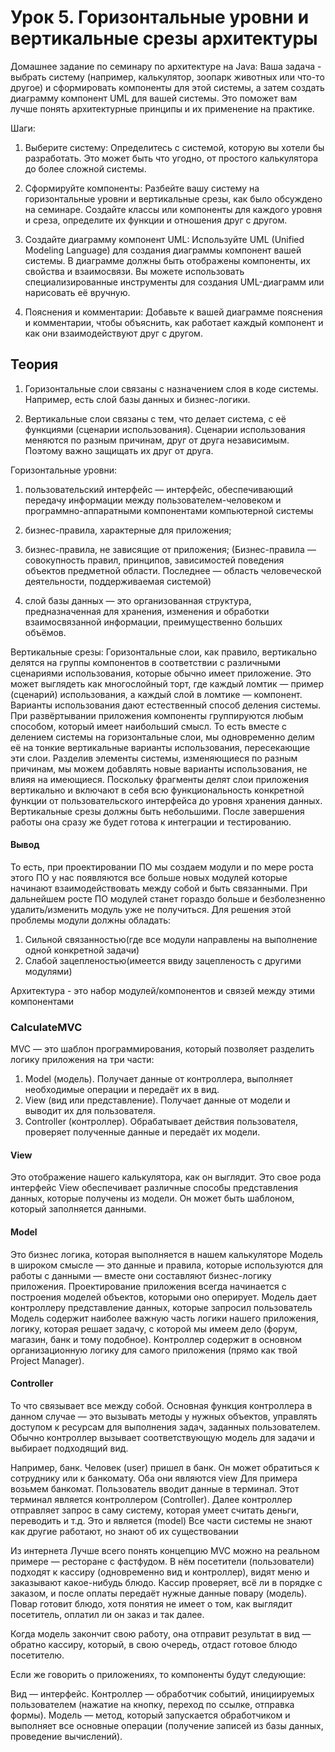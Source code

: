 # Урок 5. Горизонтальные уровни и вертикальные срезы архитектуры

Домашнее задание по семинару по архитектуре на Java:
Ваша задача - выбрать систему (например, калькулятор, зоопарк животных или что-то другое) и 
сформировать компоненты для этой системы, а затем создать диаграмму компонент UML для вашей системы. 
Это поможет вам лучше понять архитектурные принципы и их применение на практике.

Шаги:
1. Выберите систему: 
Определитесь с системой, которую вы хотели бы разработать. 
Это может быть что угодно, от простого калькулятора до более сложной системы.

2. Сформируйте компоненты: 
Разбейте вашу систему на горизонтальные уровни и вертикальные срезы, как было обсуждено на семинаре. 
Создайте классы или компоненты для каждого уровня и среза, определите их функции и отношения друг с другом.

3. Создайте диаграмму компонент UML: 
Используйте UML (Unified Modeling Language) для создания диаграммы компонент вашей системы. 
В диаграмме должны быть отображены компоненты, их свойства и взаимосвязи. 
Вы можете использовать специализированные инструменты для создания UML-диаграмм или нарисовать её вручную.

4. Пояснения и комментарии: 
Добавьте к вашей диаграмме пояснения и комментарии, чтобы объяснить, как работает каждый компонент и 
как они взаимодействуют друг с другом.

## Теория 
1. Горизонтальные слои связаны с назначением слоя в коде системы.
   Например, есть слой базы данных и бизнес-логики.

2. Вертикальные слои связаны с тем, что делает система, с её функциями
   (сценарии использования). Сценарии использования меняются по разным
   причинам, друг от друга независимым. Поэтому важно защищать их друг от
   друга.


Горизонтальные уровни:
1. пользовательский интерфейс — интерфейс, обеспечивающий передачу
информации между пользователем-человеком и программно-аппаратными
компонентами компьютерной системы

2. бизнес-правила, характерные для приложения;
3. бизнес-правила, не зависящие от приложения;
(Бизнес-правила — совокупность правил, принципов, зависимостей
поведения объектов предметной области. Последнее — область человеческой
деятельности, поддерживаемая системой)

4. слой базы данных — это организованная структура, предназначенная для
хранения, изменения и обработки взаимосвязанной информации,
преимущественно больших объёмов.

Вертикальные срезы:
Горизонтальные слои, как правило, вертикально делятся на группы
компонентов в соответствии с различными сценариями использования, которые
обычно имеет приложение. Это может выглядеть как многослойный торт, где
каждый ломтик — пример (сценарий) использования, а каждый слой в ломтике —
компонент. Варианты использования дают естественный способ деления
системы. При развёртывании приложения компоненты группируются любым
способом, который имеет наибольший смысл.
То есть вместе с делением системы на горизонтальные слои, мы
одновременно делим её на тонкие вертикальные варианты использования,
пересекающие эти слои.
Разделив элементы системы, изменяющиеся по разным причинам, мы
можем добавлять новые варианты использования, не влияя на имеющиеся.
Поскольку фрагменты делят слои приложения вертикально и включают в
себя всю функциональность конкретной функции от пользовательского
интерфейса до уровня хранения данных. Вертикальные срезы должны быть
небольшими. После завершения работы она сразу же будет готова к интеграции и
тестированию.

#### Вывод
То есть, при проектировании ПО мы создаем модули и по мере роста этого ПО у нас появляются все больше
новых модулей которые начинают взаимодействовать между собой и быть связанными. При дальнейшем росте ПО модулей 
станет гораздо больше и безболезненно удалить/изменить модуль уже не получиться. 
Для решения этой проблемы модули должны обладать:
1. Сильной связанностью(где все модули направлены на выполнение одной конкретной задачи)
2. Слабой зацепленостью(имеется ввиду зацепленость с другими модулями)

Архитектура - это набор модулей/компонентов и связей между этими компонентами

### CalculateMVC

MVC — это шаблон программирования, который позволяет разделить логику приложения на три части:

1. Model (модель). Получает данные от контроллера, выполняет необходимые операции и передаёт их в вид.
2. View (вид или представление). Получает данные от модели и выводит их для пользователя.
3. Controller (контроллер). Обрабатывает действия пользователя, проверяет полученные данные и передаёт их модели.

#### View
Это отображение нашего калькулятора, как он выглядит. Это свое рода интерфейс
View обеспечивает различные способы представления данных, 
которые получены из модели. Он может быть шаблоном, который заполняется данными.

#### Model 
Это бизнес логика, которая выполняется в нашем калькуляторе
Модель в широком смысле — это данные и правила, которые используются для работы с 
данными — вместе они составляют бизнес-логику приложения. 
Проектирование приложения всегда начинается с построения моделей объектов, которыми оно оперирует.
Модель дает контроллеру представление данных, которые запросил пользователь
Модель содержит наиболее важную часть логики нашего приложения, логику, которая решает задачу,
с которой мы имеем дело (форум, магазин, банк и тому подобное). 
Контроллер содержит в основном организационную логику для самого приложения (прямо как твой Project Manager).

#### Controller 
То что связывает все между собой.
Основная функция контроллера в данном случае — это вызывать методы у нужных объектов, 
управлять доступом к ресурсам для выполнения задач, заданных пользователем. 
Обычно контроллер вызывает соответствующую модель для задачи и выбирает подходящий вид.

Например, банк.
Человек (user) пришел в банк. Он может обратиться к сотруднику или к банкомату. Оба они являются view
Для примера возьмем банкомат. Пользователь вводит данные в терминал. Этот терминал является контроллером (Controller).
Далее контроллер отправляет запрос в саму систему, которая умеет считать деньги, переводить и т.д. Это и является (model)
Все части системы не знают как другие работают, но знают об их существовании

Из интернета
Лучше всего понять концепцию MVC можно на реальном примере — ресторане с фастфудом. 
В нём посетители (пользователи) подходят к кассиру (одновременно вид и контроллер), 
видят меню и заказывают какое-нибудь блюдо.
Кассир проверяет, всё ли в порядке с заказом, и после оплаты передаёт нужные данные повару (модель). 
Повар готовит блюдо, хотя понятия не имеет о том, как выглядит посетитель, 
оплатил ли он заказ и так далее.

Когда модель закончит свою работу, она отправит результат в вид — обратно кассиру, который, 
в свою очередь, отдаст готовое блюдо посетителю.

Если же говорить о приложениях, то компоненты будут следующие:

Вид — интерфейс.
Контроллер — обработчик событий, инициируемых пользователем (нажатие на кнопку, переход по ссылке, отправка формы).
Модель — метод, который запускается обработчиком и выполняет все основные операции 
(получение записей из базы данных, проведение вычислений).